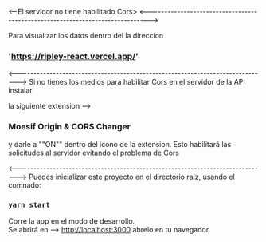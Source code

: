 <--El servidor no tiene habilitado Cors>
<------------------------------------------------------------------------------>

Para visualizar los datos dentro del la direccion 
### 'https://ripley-react.vercel.app/'
<------------------------------------------------------------------------------>
Si no tienes los medios para habilitar Cors en el servidor de la API instalar 

la siguiente extension --> 
### Moesif Origin & CORS Changer 
y darle a ""ON"" dentro del icono de la extension.
Esto habilitará las solicitudes al servidor evitando el problema de Cors


<------------------------------------------------------------------------------>
Puedes inicializar este proyecto en el directorio raíz, usando el comnado:

### `yarn start`

Corre la app en el modo de desarrollo.<br />
Se abrirá en --> [http://localhost:3000](http://localhost:3000) abrelo en tu navegador

